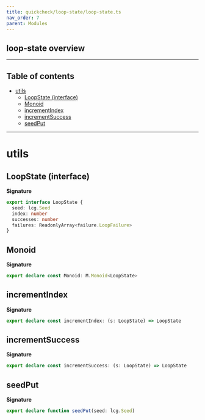 ```yaml
---
title: quickcheck/loop-state/loop-state.ts
nav_order: 7
parent: Modules
---
```


## loop-state overview

---

<h2 class="text-delta">Table of contents</h2>

- [utils](#utils)
  - [LoopState (interface)](#loopstate-interface)
  - [Monoid](#monoid)
  - [incrementIndex](#incrementindex)
  - [incrementSuccess](#incrementsuccess)
  - [seedPut](#seedput)

---

# utils

## LoopState (interface)

**Signature**

```ts
export interface LoopState {
  seed: lcg.Seed
  index: number
  successes: number
  failures: ReadonlyArray<failure.LoopFailure>
}
```

## Monoid

**Signature**

```ts
export declare const Monoid: M.Monoid<LoopState>
```

## incrementIndex

**Signature**

```ts
export declare const incrementIndex: (s: LoopState) => LoopState
```

## incrementSuccess

**Signature**

```ts
export declare const incrementSuccess: (s: LoopState) => LoopState
```

## seedPut

**Signature**

```ts
export declare function seedPut(seed: lcg.Seed)
```

